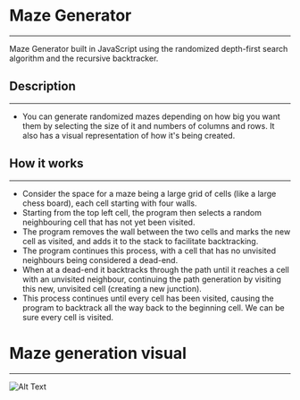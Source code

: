 # Maze Generator

---


Maze Generator built in JavaScript using the randomized depth-first search algorithm and the recursive backtracker. 


## Description

---

- You can generate randomized mazes depending on how big you want them by selecting the size of it and numbers of columns and rows. It also has a visual representation of how it's being created.

## How it works

---

- Consider the space for a maze being a large grid of cells (like a large chess board), each cell starting with four walls.
- Starting from the top left cell, the program then selects a random neighbouring cell that has not yet been visited. 
- The program removes the wall between the two cells and marks the new cell as visited, and adds it to the stack to facilitate backtracking. 
- The program continues this process, with a cell that has no unvisited neighbours being considered a dead-end.
- When at a dead-end it backtracks through the path until it reaches a cell with an unvisited neighbour, continuing the path generation by visiting this new, unvisited cell (creating a new junction). 
- This process continues until every cell has been visited, causing the program to backtrack all the way back to the beginning cell. We can be sure every cell is visited.


# Maze generation visual

---

![Alt Text](https://media.giphy.com/media/CbNIOqRJaHQ1F4cSgS/giphy.gif)


